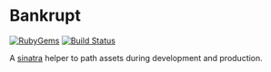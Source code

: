 # Bankrupt

[![RubyGems](https://img.shields.io/gem/v/bankrupt.svg)](https://rubygems.org/gems/bankrupt)
[![Build Status](https://travis-ci.org/mfinelli/bankrupt.svg?branch=master)](https://travis-ci.org/mfinelli/bankrupt)

A [sinatra](http://sinatrarb.com) helper to path assets during development and
production.
